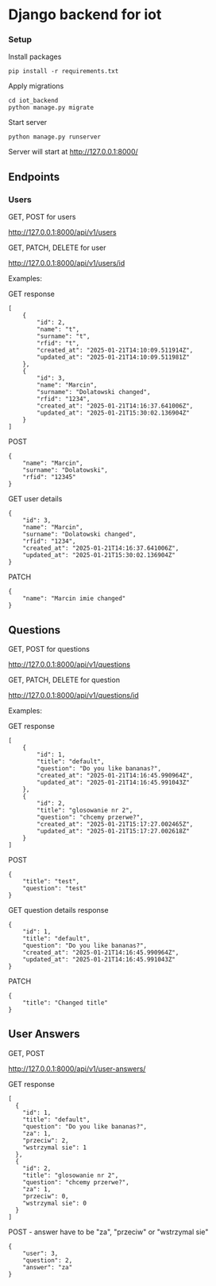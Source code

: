 # **Django backend for iot**

### Setup

Install packages

```
pip install -r requirements.txt
```

Apply migrations

```
cd iot_backend
python manage.py migrate
```

Start server

```
python manage.py runserver
```

Server will start at http://127.0.0.1:8000/

## Endpoints

### Users

GET, POST for users

http://127.0.0.1:8000/api/v1/users

GET, PATCH, DELETE for user

http://127.0.0.1:8000/api/v1/users/id

Examples:

GET response

```
[
    {
        "id": 2,
        "name": "t",
        "surname": "t",
        "rfid": "t",
        "created_at": "2025-01-21T14:10:09.511914Z",
        "updated_at": "2025-01-21T14:10:09.511981Z"
    },
    {
        "id": 3,
        "name": "Marcin",
        "surname": "Dolatowski changed",
        "rfid": "1234",
        "created_at": "2025-01-21T14:16:37.641006Z",
        "updated_at": "2025-01-21T15:30:02.136904Z"
    }
]
```

POST

```
{
    "name": "Marcin",
    "surname": "Dolatowski",
    "rfid": "12345"
}
```

GET user details

```
{
    "id": 3,
    "name": "Marcin",
    "surname": "Dolatowski changed",
    "rfid": "1234",
    "created_at": "2025-01-21T14:16:37.641006Z",
    "updated_at": "2025-01-21T15:30:02.136904Z"
}
```

PATCH

```
{
    "name": "Marcin imie changed"
}
```

## Questions

GET, POST for questions

http://127.0.0.1:8000/api/v1/questions

GET, PATCH, DELETE for question

http://127.0.0.1:8000/api/v1/questions/id

Examples:

GET response

```
[
    {
        "id": 1,
        "title": "default",
        "question": "Do you like bananas?",
        "created_at": "2025-01-21T14:16:45.990964Z",
        "updated_at": "2025-01-21T14:16:45.991043Z"
    },
    {
        "id": 2,
        "title": "glosowanie nr 2",
        "question": "chcemy przerwe?",
        "created_at": "2025-01-21T15:17:27.002465Z",
        "updated_at": "2025-01-21T15:17:27.002618Z"
    }
]
```

POST

```
{
    "title": "test",
    "question": "test"
}
```

GET question details response

```
{
    "id": 1,
    "title": "default",
    "question": "Do you like bananas?",
    "created_at": "2025-01-21T14:16:45.990964Z",
    "updated_at": "2025-01-21T14:16:45.991043Z"
}
```

PATCH

```
{
    "title": "Changed title"
}
```

## User Answers

GET, POST

http://127.0.0.1:8000/api/v1/user-answers/

GET response

```
[
  {
    "id": 1,
    "title": "default",
    "question": "Do you like bananas?",
    "za": 1,
    "przeciw": 2,
    "wstrzymal sie": 1
  },
  {
    "id": 2,
    "title": "glosowanie nr 2",
    "question": "chcemy przerwe?",
    "za": 1,
    "przeciw": 0,
    "wstrzymal sie": 0
  }
]
```

POST - answer have to be "za", "przeciw" or "wstrzymal sie"

```
{
    "user": 3,
    "question": 2,
    "answer": "za"
}
```
